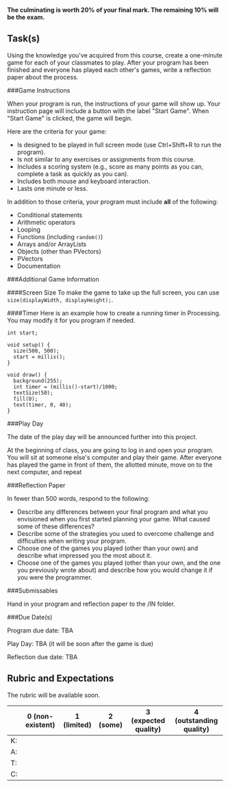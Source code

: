 **The culminating is worth 20% of your final mark. The remaining 10% will be the exam.**

Task(s)
-------

Using the knowledge you've acquired from this course, create a one-minute game for each of your classmates to play. After your program has been finished and everyone has played each other's games, write a reflection paper about the process.


###Game Instructions

When your program is run, the instructions of your game will show up. Your instruction page will include a button with the label "Start Game". When "Start Game" is clicked, the game will begin.

Here are the criteria for your game:
* Is designed to be played in full screen mode (use Ctrl+Shift+R to run the program).
* Is not similar to any exercises or assignments from this course.
* Includes a scoring system (e.g., score as many points as you can, complete a task as quickly as you can).
* Includes both mouse and keyboard interaction.
* Lasts one minute or less.

In addition to those criteria, your program must include **all** of the following:
* Conditional statements
* Arithmetic operators
* Looping
* Functions (including ```random()```)
* Arrays and/or ArrayLists
* Objects (other than PVectors)
* PVectors
* Documentation


###Additional Game Information

####Screen Size
To make the game to take up the full screen, you can use ```size(displayWidth, displayHeight);```.

####Timer
Here is an example how to create a running timer in Processing. You may modify it for you program if needed.

```processing
int start;

void setup() {
  size(500, 500);
  start = millis();
}

void draw() { 
  background(255);
  int timer = (millis()-start)/1000;
  textSize(50); 
  fill(0); 
  text(timer, 0, 40);
}
```


###Play Day

The date of the play day will be announced further into this project.

At the beginning of class, you are going to log in and open your program. You will sit at someone else's computer and play their game. After everyone has played the game in front of them,  the allotted minute, move on to the next computer, and repeat


###Reflection Paper

In fewer than 500 words, respond to the following:

* Describe any differences between your final program and what you envisioned when you first started planning your game. What caused some of these differences?
* Describe some of the strategies you used to overcome challenge and difficulties when writing your program.
* Choose one of the games you played (other than your own) and describe what impressed you the most about it.
* Choose one of the games you played (other than your own, and the one you previously wrote about) and describe how you would change it if you were the programmer.


###Submissables

Hand in your program and reflection paper to the /IN folder.


###Due Date(s)

Program due date: TBA

Play Day: TBA (it will be soon after the game is due)

Reflection due date: TBA


Rubric and Expectations
-----------------------

The rubric will be available soon.

| | 0 (non-existent) | 1 (limited) | 2 (some) | 3 (expected quality) | 4 (outstanding quality) |
| --- | --- | --- | --- | --- | --- |
| K:  | | | | | |
| A:  | | | | | |
| T:  | | | | | |
| C:  | | | | | |
